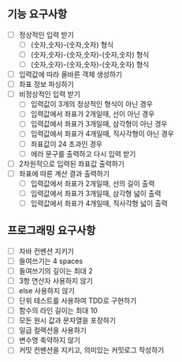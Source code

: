 ## 기능 요구사항

- [ ] 정상적인 입력 받기
  - [ ] (숫자,숫자)-(숫자,숫자) 형식
  - [ ] (숫자,숫자)-(숫자,숫자)-(숫자,숫자) 형식
  - [ ] (숫자,숫자)-(숫자,숫자)-(숫자,숫자) 형식
- [ ] 입력값에 따라 올바른 객체 생성하기
- [ ] 좌표 정보 파싱하기
- [ ] 비정상적인 입력 받기
  - [ ] 입력값이 3개의 정상적인 형식이 아닌 경우
  - [ ] 입력값에서 좌표가 2개일때, 선이 아닌 경우
  - [ ] 입력값에서 좌표가 3개일때, 삼각형이 아닌 경우
  - [ ] 입력값에서 좌표가 4개일때, 직사각형이 아닌 경우
  - [ ] 좌표값이 24 초과인 경우
  - [ ] 에러 문구를 출력하고 다시 입력 받기
- [ ] 2차원적으로 입력된 좌표값 출력하기
- [ ] 좌표에 따른 계산 결과 출력하기
  - [ ] 입력값에서 좌표가 2개일때, 선의 길이 출력
  - [ ] 입력값에서 좌표가 3개일때, 삼각형 넓이 출력
  - [ ] 입력값에서 좌표가 4개일때, 직사각형 넓이 출력

## 프로그래밍 요구사항

- [ ] 자바 컨벤션 지키기
- [ ] 들여쓰기는 4 spaces
- [ ] 들여쓰기의 깊이는 최대 2
- [ ] 3항 연산자 사용하지 않기
- [ ] else 사용하지 않기
- [ ] 단위 테스트를 사용하여 TDD로 구현하기
- [ ] 함수의 라인 길이는 최대 10
- [ ] 모든 원시 값과 문자열을 포장하기
- [ ] 일급 컬렉션을 사용하기
- [ ] 변수명 축약하지 않기
- [ ] 커밋 컨벤션을 지키고, 의미있는 커밋로그 작성하기